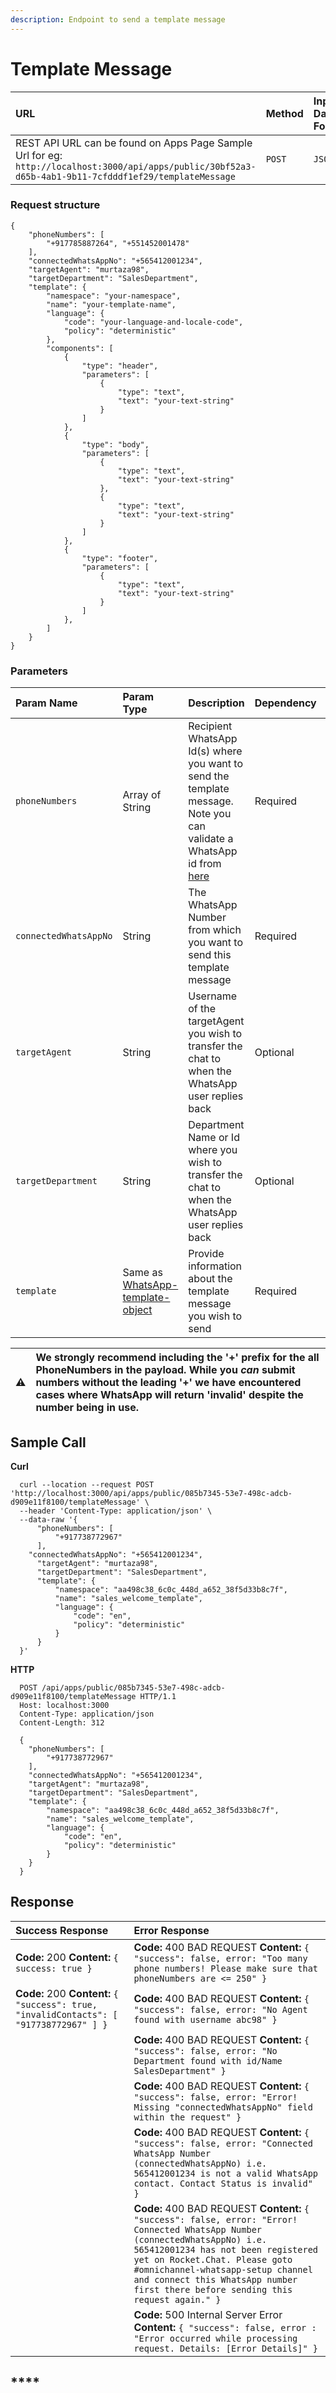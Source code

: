 ```yaml
---
description: Endpoint to send a template message
---
```


# Template Message

| URL | **Method** | **Input Data Format** |
| :--- | :--- | :--- |
| REST API URL can be found on Apps Page Sample Url for eg: `http://localhost:3000/api/apps/public/30bf52a3-d65b-4ab1-9b11-7cfdddf1ef29/templateMessage` | `POST` | `JSON` |

### Request structure

```text
{
    "phoneNumbers": [
        "+917785887264", "+551452001478"
    ],
    "connectedWhatsAppNo": "+565412001234",
    "targetAgent": "murtaza98",
    "targetDepartment": "SalesDepartment",
    "template": {
        "namespace": "your-namespace",
        "name": "your-template-name",
        "language": {
            "code": "your-language-and-locale-code",
            "policy": "deterministic"
        },
        "components": [
            {
                "type": "header",
                "parameters": [
                    {
                        "type": "text",
                        "text": "your-text-string"
                    }
                ]
            },
            {
                "type": "body",
                "parameters": [
                    {
                        "type": "text",
                        "text": "your-text-string"
                    },
                    {
                        "type": "text",
                        "text": "your-text-string"
                    }
                ]
            },
            {
                "type": "footer",
                "parameters": [
                    {
                        "type": "text",
                        "text": "your-text-string"
                    }
                ]
            },
        ]
    }
}
```

### Parameters

| **Param Name** | **Param Type** | **Description** | **Dependency** | **Example** |
| :--- | :--- | :--- | :--- | :--- |
| `phoneNumbers` | Array of String | Recipient WhatsApp Id\(s\) where you want to send the template message. Note you can validate a WhatsApp id from [here](https://developers.facebook.com/docs/whatsapp/api/contacts) | Required | `"phoneNumbers": [ "+917785887264", "+551452001478" ]` |
| `connectedWhatsAppNo` | String | The WhatsApp Number from which you want to send this template message | Required | `"connectedWhatsAppNo": "+565412001234"` |
| `targetAgent` | String | Username of the targetAgent you wish to transfer the chat to when the WhatsApp user replies back | Optional | `"targetAgent": "murtaza98"` |
| `targetDepartment` | String | Department Name or Id where you wish to transfer the chat to when the WhatsApp user replies back | Optional | `"targetDepartment": "SalesDepartment"` |
| `template` | Same as [WhatsApp-template-object](https://developers.facebook.com/docs/whatsapp/api/messages/message-templates#the-template-object) | Provide information about the template message you wish to send | Required | Please refer to the template property in above examp |

| :warning: | We strongly recommend including the '+' prefix for the all PhoneNumbers in the payload. While you _can_ submit numbers without the leading '+' we have encountered cases where WhatsApp will return 'invalid' despite the number being in use. |
| :---: | :--- |


## **Sample Call**

**Curl**

```text
  curl --location --request POST 'http://localhost:3000/api/apps/public/085b7345-53e7-498c-adcb-d909e11f8100/templateMessage' \
  --header 'Content-Type: application/json' \
  --data-raw '{
      "phoneNumbers": [
          "+917738772967"
      ],
    "connectedWhatsAppNo": "+565412001234",
      "targetAgent": "murtaza98",
      "targetDepartment": "SalesDepartment",
      "template": {
          "namespace": "aa498c38_6c0c_448d_a652_38f5d33b8c7f",
          "name": "sales_welcome_template",
          "language": {
              "code": "en",
              "policy": "deterministic"
          }
      }
  }'
```

**HTTP**

```text
  POST /api/apps/public/085b7345-53e7-498c-adcb-d909e11f8100/templateMessage HTTP/1.1
  Host: localhost:3000
  Content-Type: application/json
  Content-Length: 312

  {
    "phoneNumbers": [
        "+917738772967"
    ],
    "connectedWhatsAppNo": "+565412001234",
    "targetAgent": "murtaza98",
    "targetDepartment": "SalesDepartment",
    "template": {
        "namespace": "aa498c38_6c0c_448d_a652_38f5d33b8c7f",
        "name": "sales_welcome_template",
        "language": {
            "code": "en",
            "policy": "deterministic"
        }
    }
  }
```

## Response

| Success Response | Error Response |
| :--- | :--- |
| **Code:** 200 **Content:** `{ success: true }` | **Code:** 400 BAD REQUEST **Content:** `{ "success": false, error: "Too many phone numbers! Please make sure that phoneNumbers are <= 250" }` |
| **Code:** 200 **Content:** `{ "success": true, "invalidContacts": [ "917738772967" ] }` | **Code:** 400 BAD REQUEST **Content:** `{ "success": false, error: "No Agent found with username abc98" }` |
|  | **Code:** 400 BAD REQUEST **Content:** `{ "success": false, error: "No Department found with id/Name SalesDepartment" }` |
|  | **Code:** 400 BAD REQUEST **Content:** `{ "success": false, error: "Error! Missing "connectedWhatsAppNo" field within the request" }` |
|  | **Code:** 400 BAD REQUEST **Content:** `{ "success": false, error: "Connected WhatsApp Number (connectedWhatsAppNo) i.e. 565412001234 is not a valid WhatsApp contact. Contact Status is invalid" }` |
|  | **Code:** 400 BAD REQUEST **Content:** `{ "success": false, error: "Error! Connected WhatsApp Number (connectedWhatsAppNo) i.e. 565412001234 has not been registered yet on Rocket.Chat. Please goto #omnichannel-whatsapp-setup channel and connect this WhatsApp number first there before sending this request again." }` |
|  | **Code:** 500 Internal Server Error **Content:** `{ "success": false, error : "Error occurred while processing request. Details: [Error Details]" }` |

## \*\*\*\*

